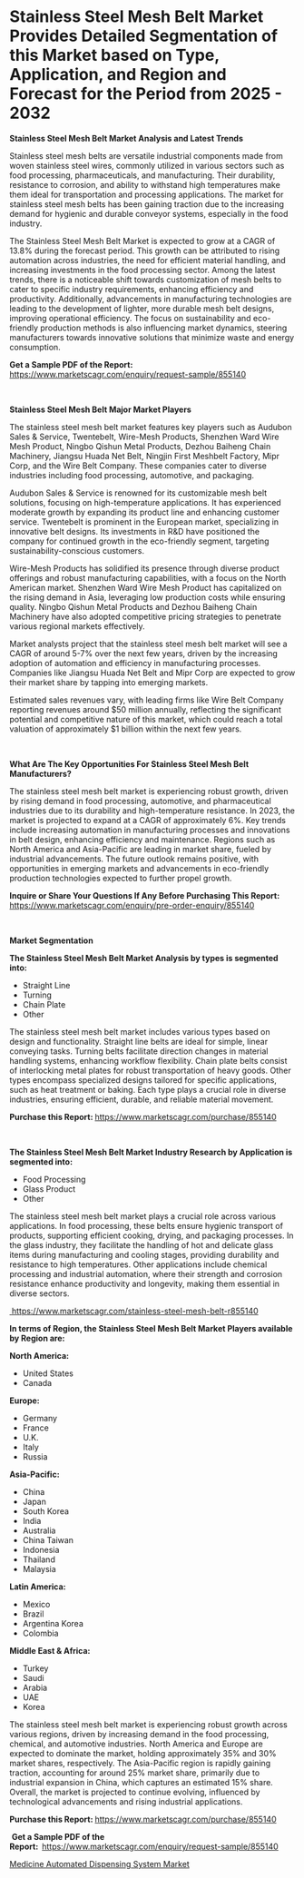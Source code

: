 <p><h1>Stainless Steel Mesh Belt Market Provides Detailed Segmentation of this Market based on Type, Application, and Region and Forecast for the Period from 2025 - 2032</h1></p><p><strong>Stainless Steel Mesh Belt Market Analysis and Latest Trends</strong></p>
<p><p>Stainless steel mesh belts are versatile industrial components made from woven stainless steel wires, commonly utilized in various sectors such as food processing, pharmaceuticals, and manufacturing. Their durability, resistance to corrosion, and ability to withstand high temperatures make them ideal for transportation and processing applications. The market for stainless steel mesh belts has been gaining traction due to the increasing demand for hygienic and durable conveyor systems, especially in the food industry.</p><p>The Stainless Steel Mesh Belt Market is expected to grow at a CAGR of 13.8% during the forecast period. This growth can be attributed to rising automation across industries, the need for efficient material handling, and increasing investments in the food processing sector. Among the latest trends, there is a noticeable shift towards customization of mesh belts to cater to specific industry requirements, enhancing efficiency and productivity. Additionally, advancements in manufacturing technologies are leading to the development of lighter, more durable mesh belt designs, improving operational efficiency. The focus on sustainability and eco-friendly production methods is also influencing market dynamics, steering manufacturers towards innovative solutions that minimize waste and energy consumption.</p></p>
<p><strong>Get a Sample PDF of the Report:&nbsp;</strong> <a href="https://www.marketscagr.com/enquiry/request-sample/855140?utm_campaign=1889&utm_medium=2&utm_source=Github&utm_content=ia&utm_term=20022025&utm_id=stainless-steel-mesh-belt">https://www.marketscagr.com/enquiry/request-sample/855140</a></p>
<p>&nbsp;</p>
<p><strong>Stainless Steel Mesh Belt Major Market Players</strong></p>
<p><p>The stainless steel mesh belt market features key players such as Audubon Sales & Service, Twentebelt, Wire-Mesh Products, Shenzhen Ward Wire Mesh Product, Ningbo Qishun Metal Products, Dezhou Baiheng Chain Machinery, Jiangsu Huada Net Belt, Ningjin First Meshbelt Factory, Mipr Corp, and the Wire Belt Company. These companies cater to diverse industries including food processing, automotive, and packaging.</p><p>Audubon Sales & Service is renowned for its customizable mesh belt solutions, focusing on high-temperature applications. It has experienced moderate growth by expanding its product line and enhancing customer service. Twentebelt is prominent in the European market, specializing in innovative belt designs. Its investments in R&D have positioned the company for continued growth in the eco-friendly segment, targeting sustainability-conscious customers.</p><p>Wire-Mesh Products has solidified its presence through diverse product offerings and robust manufacturing capabilities, with a focus on the North American market. Shenzhen Ward Wire Mesh Product has capitalized on the rising demand in Asia, leveraging low production costs while ensuring quality. Ningbo Qishun Metal Products and Dezhou Baiheng Chain Machinery have also adopted competitive pricing strategies to penetrate various regional markets effectively.</p><p>Market analysts project that the stainless steel mesh belt market will see a CAGR of around 5-7% over the next few years, driven by the increasing adoption of automation and efficiency in manufacturing processes. Companies like Jiangsu Huada Net Belt and Mipr Corp are expected to grow their market share by tapping into emerging markets.</p><p>Estimated sales revenues vary, with leading firms like Wire Belt Company reporting revenues around $50 million annually, reflecting the significant potential and competitive nature of this market, which could reach a total valuation of approximately $1 billion within the next few years.</p></p>
<p>&nbsp;</p>
<p><strong>What Are The Key Opportunities For Stainless Steel Mesh Belt Manufacturers?</strong></p>
<p><p>The stainless steel mesh belt market is experiencing robust growth, driven by rising demand in food processing, automotive, and pharmaceutical industries due to its durability and high-temperature resistance. In 2023, the market is projected to expand at a CAGR of approximately 6%. Key trends include increasing automation in manufacturing processes and innovations in belt design, enhancing efficiency and maintenance. Regions such as North America and Asia-Pacific are leading in market share, fueled by industrial advancements. The future outlook remains positive, with opportunities in emerging markets and advancements in eco-friendly production technologies expected to further propel growth.</p></p>
<p><strong>Inquire or Share Your Questions If Any Before Purchasing This Report:</strong> <a href="https://www.marketscagr.com/enquiry/pre-order-enquiry/855140?utm_campaign=1889&utm_medium=2&utm_source=Github&utm_content=ia&utm_term=20022025&utm_id=stainless-steel-mesh-belt">https://www.marketscagr.com/enquiry/pre-order-enquiry/855140</a></p>
<p>&nbsp;</p>
<p><strong>Market Segmentation</strong></p>
<p><strong>The Stainless Steel Mesh Belt Market Analysis by types is segmented into:</strong></p>
<p><ul><li>Straight Line</li><li>Turning</li><li>Chain Plate</li><li>Other</li></ul></p>
<p><p>The stainless steel mesh belt market includes various types based on design and functionality. Straight line belts are ideal for simple, linear conveying tasks. Turning belts facilitate direction changes in material handling systems, enhancing workflow flexibility. Chain plate belts consist of interlocking metal plates for robust transportation of heavy goods. Other types encompass specialized designs tailored for specific applications, such as heat treatment or baking. Each type plays a crucial role in diverse industries, ensuring efficient, durable, and reliable material movement.</p></p>
<p><strong>Purchase this Report:&nbsp;</strong><a href="https://www.marketscagr.com/purchase/855140?utm_campaign=1889&utm_medium=2&utm_source=Github&utm_content=ia&utm_term=20022025&utm_id=stainless-steel-mesh-belt">https://www.marketscagr.com/purchase/855140</a></p>
<p>&nbsp;</p>
<p><strong>The Stainless Steel Mesh Belt Market Industry Research by Application is segmented into:</strong></p>
<p><ul><li>Food Processing</li><li>Glass Product</li><li>Other</li></ul></p>
<p><p>The stainless steel mesh belt market plays a crucial role across various applications. In food processing, these belts ensure hygienic transport of products, supporting efficient cooking, drying, and packaging processes. In the glass industry, they facilitate the handling of hot and delicate glass items during manufacturing and cooling stages, providing durability and resistance to high temperatures. Other applications include chemical processing and industrial automation, where their strength and corrosion resistance enhance productivity and longevity, making them essential in diverse sectors.</p></p>
<p><a href="https://www.marketscagr.com/stainless-steel-mesh-belt-r855140?utm_campaign=1889&utm_medium=2&utm_source=Github&utm_content=ia&utm_term=20022025&utm_id=stainless-steel-mesh-belt">&nbsp;https://www.marketscagr.com/stainless-steel-mesh-belt-r855140</a></p>
<p><strong>In terms of Region, the Stainless Steel Mesh Belt Market Players available by Region are:</strong></p>
<p>
    <p> <strong> North America: </strong>
        <ul>
            <li>United States</li>
            <li>Canada</li>
        </ul>
        </p> 
    <p> <strong> Europe: </strong>
        <ul>
            <li>Germany</li>
            <li>France</li>
            <li>U.K.</li>
            <li>Italy</li>
            <li>Russia</li>
        </ul>
        </p> 
    <p> <strong> Asia-Pacific: </strong>
        <ul>
            <li>China</li>
            <li>Japan</li>
            <li>South Korea</li>
            <li>India</li>
            <li>Australia</li>
            <li>China Taiwan</li>
            <li>Indonesia</li>
            <li>Thailand</li>
            <li>Malaysia</li>
        </ul>
        </p> 
    <p> <strong> Latin America: </strong>
        <ul>
            <li>Mexico</li>
            <li>Brazil</li>
            <li>Argentina Korea</li>
            <li>Colombia</li>
        </ul>
        </p> 
    <p> <strong> Middle East & Africa: </strong>
        <ul>
            <li>Turkey</li>
            <li>Saudi</li>
            <li>Arabia</li>
            <li>UAE</li>
            <li>Korea</li>
        </ul>
    </p>
    </p>
<p><p>The stainless steel mesh belt market is experiencing robust growth across various regions, driven by increasing demand in the food processing, chemical, and automotive industries. North America and Europe are expected to dominate the market, holding approximately 35% and 30% market shares, respectively. The Asia-Pacific region is rapidly gaining traction, accounting for around 25% market share, primarily due to industrial expansion in China, which captures an estimated 15% share. Overall, the market is projected to continue evolving, influenced by technological advancements and rising industrial applications.</p></p>
<p><strong>Purchase this Report: </strong><a href="https://www.marketscagr.com/purchase/855140?utm_campaign=1889&utm_medium=2&utm_source=Github&utm_content=ia&utm_term=20022025&utm_id=stainless-steel-mesh-belt">https://www.marketscagr.com/purchase/855140</a></p>
<p>&nbsp;<strong>Get a Sample PDF of the Report:&nbsp;&nbsp;</strong><a href="https://www.marketscagr.com/enquiry/request-sample/855140?utm_campaign=1889&utm_medium=2&utm_source=Github&utm_content=ia&utm_term=20022025&utm_id=stainless-steel-mesh-belt">https://www.marketscagr.com/enquiry/request-sample/855140</a></p>
<p><strong></strong></p>
<p><p><a href="https://github.com/globismark/Market-Research-Report-List-6/blob/main/medicine-automated-dispensing-system-market.md?utm_campaign=1889&utm_medium=2&utm_source=Github&utm_content=ia&utm_term=20022025&utm_id=stainless-steel-mesh-belt">Medicine Automated Dispensing System Market</a></p></p>